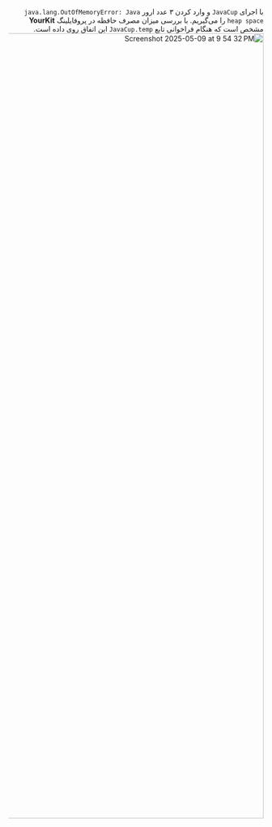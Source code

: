 <div dir="rtl">
  
  با اجرای `JavaCup` و وارد کردن ۳ عدد ارور `java.lang.OutOfMemoryError: Java heap space` را می‌گیریم.
  با بررسی میزان مصرف حافظه در پروفایلینگ **YourKit** مشخص است که هنگام فراخوانی تابع `JavaCup.temp` این اتفاق روی داده است.
<img width="1548" alt="Screenshot 2025-05-09 at 9 54 32 PM" src="https://github.com/user-attachments/assets/2be55d76-892b-4eb7-ba9a-efa4e7bff4b1" />

</div>
